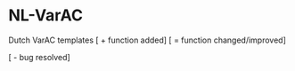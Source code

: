 # NL-VarAC
Dutch VarAC templates
[ + function added]
[ = function changed/improved]

[ - bug resolved]
